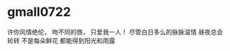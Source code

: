# gmall0722

许你风情绝伦，
    吻不同的唇，
        只爱我一人！
尽管白日多么的脉脉温情
    昼夜总会轮转
        不是每朵鲜花
            都能得到阳光和雨露